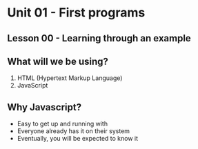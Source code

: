 # Unit 01 - First programs
## Lesson 00 - Learning through an example 

## What will we be using?
1. HTML (Hypertext Markup Language)
2. JavaScript

## Why Javascript?
- Easy to get up and running with
- Everyone already has it on their system
- Eventually, you will be expected to know it